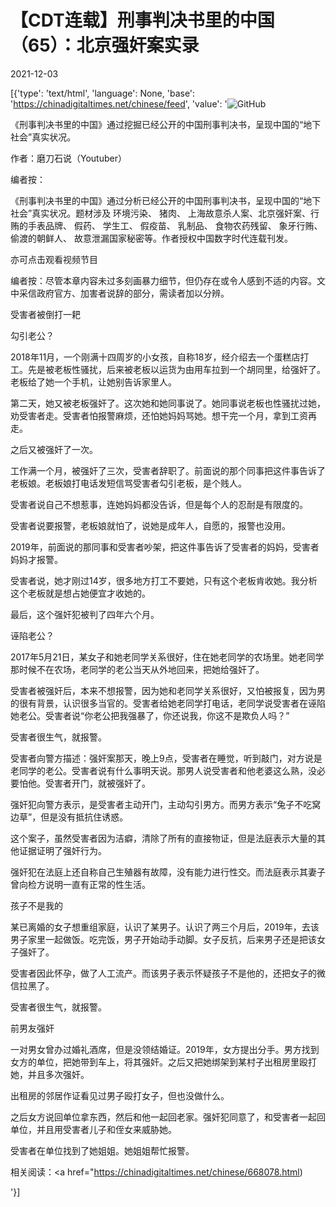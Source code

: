 # 【CDT连载】刑事判决书里的中国（65）：北京强奸案实录

2021-12-03

[{'type': 'text/html', 'language': None, 'base': 'https://chinadigitaltimes.net/chinese/feed', 'value': '![GitHub](https://chinadigitaltimes.net/chinese/files/2021/09/刑事判决书里的中国-791x1024.jpg)



《刑事判决书里的中国》通过挖掘已经公开的中国刑事判决书，呈现中国的“地下社会”真实状况。 

作者：磨刀石说（Youtuber）



编者按：

《刑事判决书里的中国》通过分析已经公开的中国刑事判决书，呈现中国的“地下社会”真实状况。题材涉及 环境污染、 猪肉、 上海故意杀人案、北京强奸案、行贿的手表品牌、 假药、 学生工、 假疫苗、 乳制品、 食物农药残留、 象牙行贿、 偷渡的朝鲜人、 故意泄漏国家秘密等。作者授权中国数字时代连载刊发。

亦可点击观看视频节目







编者按：尽管本章内容未过多刻画暴力细节，但仍存在或令人感到不适的内容。文中采信政府官方、加害者说辞的部分，需读者加以分辨。



受害者被倒打一耙

勾引老公？

2018年11月，一个刚满十四周岁的小女孩，自称18岁，经介绍去一个蛋糕店打工。先是被老板性骚扰，后来被老板以运货为由用车拉到一个胡同里，给强奸了。老板给了她一个手机，让她别告诉家里人。

第二天，她又被老板强奸了。这次她和她同事说了。她同事说老板也性骚扰过她，劝受害者走。受害者怕报警麻烦，还怕她妈妈骂她。想干完一个月，拿到工资再走。

之后又被强奸了一次。

工作满一个月，被强奸了三次，受害者辞职了。前面说的那个同事把这件事告诉了老板娘。老板娘打电话发短信骂受害者勾引老板，是个贱人。

受害者说自己不想惹事，连她妈妈都没告诉，但是每个人的忍耐是有限度的。

受害者说要报警，老板娘就怕了，说她是成年人，自愿的，报警也没用。

2019年，前面说的那同事和受害者吵架，把这件事告诉了受害者的妈妈，受害者妈妈才报警。

受害者说，她才刚过14岁，很多地方打工不要她，只有这个老板肯收她。我分析这个老板就是想占她便宜才收她的。

最后，这个强奸犯被判了四年六个月。

诬陷老公？

2017年5月21日，某女子和她老同学关系很好，住在她老同学的农场里。她老同学那时候不在农场，老同学的老公当天从外地回来，把她给强奸了。

受害者被强奸后，本来不想报警，因为她和老同学关系很好，又怕被报复，因为男的很有背景，认识很多当官的。受害者给她老同学打电话，老同学说受害者在诬陷她老公。受害者说“你老公把我强暴了，你还说我，你这不是欺负人吗？”

受害者很生气，就报警。

受害者向警方描述：强奸案那天，晚上9点，受害者在睡觉，听到敲门，对方说是老同学的老公。受害者说有什么事明天说。那男人说受害者和他老婆这么熟，没必要怕他。受害者开门，就被强奸了。

强奸犯向警方表示，是受害者主动开门，主动勾引男方。而男方表示“兔子不吃窝边草”，但是没有抵抗住诱惑。

这个案子，虽然受害者因为洁癖，清除了所有的直接物证，但是法庭表示大量的其他证据证明了强奸行为。

强奸犯在法庭上还自称自己生殖器有故障，没有能力进行性交。而法庭表示其妻子曾向检方说明一直有正常的性生活。

孩子不是我的

某已离婚的女子想重组家庭，认识了某男子。认识了两三个月后，2019年，去该男子家里一起做饭。吃完饭，男子开始动手动脚。女子反抗，后来男子还是把该女子强奸了。

受害者因此怀孕，做了人工流产。而该男子表示怀疑孩子不是他的，还把女子的微信拉黑了。

受害者很生气，就报警。

前男友强奸

一对男女曾办过婚礼酒席，但是没领结婚证。2019年，女方提出分手。男方找到女方的单位，把她带到车上，将其强奸。之后又把她绑架到某村子出租房里殴打她，并且多次强奸。

出租房的邻居作证看见过男子殴打女子，但也没做什么。

之后女方说回单位拿东西，然后和他一起回老家。强奸犯同意了，和受害者一起回单位，并且用受害者儿子和侄女来威胁她。

受害者在单位找到了她姐姐。她姐姐帮忙报警。

相关阅读：<a href="https://chinadigitaltimes.net/chinese/668078.html)

'}]